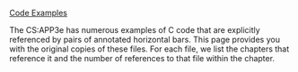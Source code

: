 [Code Examples](https://csapp.cs.cmu.edu/3e/code.html)

The CS:APP3e has numerous examples of C code that are explicitly referenced by pairs of annotated horizontal bars. This page provides you with the original copies of these files. For each file, we list the chapters that reference it and the number of references to that file within the chapter.

